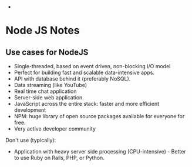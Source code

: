 -
# Node JS Notes

## Use cases for NodeJS

* Single-threaded, based on event driven, non-blocking I/O model
* Perfect for building fast and scalable data-intensive apps.
* API with database behind it (preferably NoSQL).
* Data streaming (like YouTube)
* Real time chat application
* Server-side web application.
* JavaScript across the entire stack: faster and more efficient development
* NPM: huge library of open source packages available for everyone for free.
* Very active developer community


Don't use (typically):

* Application with heavy server side processing (CPU-intensive) - Better to use Ruby on Rails, PHP, or Python.
